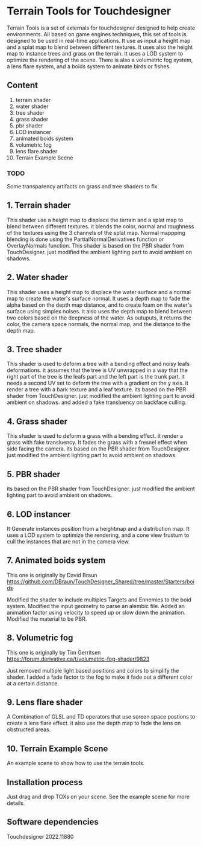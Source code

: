 # Terrain Tools for Touchdesigner 
Terrain Tools is a set of externals for touchdesigner designed to help create environments.
All based on game engines techniques, this set of tools is designed to be used in real-time applications.
It use as input a height map and a splat map to blend between different textures.
It uses also the height map to instance trees and grass on the terrain.
It uses a LOD system to optimize the rendering of the scene.
There is also a volumetric fog system, a lens flare system, 
and a boids system to animate birds or fishes.

## Content
1. terrain shader
2. water shader
3. tree shader
4. grass shader
5. pbr shader
6. LOD instancer
7. animated boids system
8. volumetric fog
9. lens flare shader
10. Terrain Example Scene                   


### TODO
Some transparency artifacts on grass and tree shaders to fix.


## 1. Terrain shader
This shader use a height map to displace the terrain and a splat map to blend between different textures.
it blends the color, normal and roughness of the textures using the 3 channels of the splat map.
Normal mappping blending is done using the PartialNormalDerivatives function or OverlayNormals function.
This shader is based on the PBR shader from TouchDesigner.
just modified the ambient lighting part to avoid ambient on shadows.

## 2. Water shader
This shader uses a height map to displace the water surface and a normal map to create the water's surface normal. 
It uses a depth map to fade the alpha based on the depth map distance, and to create foam on the water's surface using simplex noises.
it also uses the depth map to blend between two colors based on the deepness of the water.
As outuputs, it returns the color, the camera space normals, the normal map, and the distance to the depth map.

## 3. Tree shader
This shader is used to deform a tree with a bending effect and noisy leafs deformations.
it assumes that the tree is UV unwrapped in a way that the right part of the tree is the leafs part and the left part is the trunk part.
it needs a second UV set to deform the tree with a gradient on the y axis.
it render a tree with a bark texture and a leaf texture.
its based on the PBR shader from TouchDesigner.
just modified the ambient lighting part to avoid ambient on shadows. 
and added a fake transluency on backface culling.

## 4. Grass shader
This shader is used to deform a grass with a bending effect.
it render a grass with fake transluency.
It fades the grass with a fresnel effect when side facing the camera.
its based on the PBR shader from TouchDesigner.
just modified the ambient lighting part to avoid ambient on shadows

## 5. PBR shader
its based on the PBR shader from TouchDesigner.
just modified the ambient lighting part to avoid ambient on shadows.

## 6. LOD instancer
It Generate instances position from a heightmap and a distribution map.
It uses a LOD system to optimize the rendering, and a cone view frustum to cull the instances that are not in the camera view.

## 7. Animated boids system
This one is originally by David Braun
https://github.com/DBraun/TouchDesigner_Shared/tree/master/Starters/boids

Modified the shader to include multiples Targets and Ennemies to the boid system.
Modified the input geometry to parse an alembic file.
Added an animation factor using velocity to speed up or slow down the animation.
Modified the material to be PBR.

## 8. Volumetric fog
This one is originally by Tim Gerritsen
https://forum.derivative.ca/t/volumetric-fog-shader/9823

Just removed multiple light based positions and colors to simplify the shader. I added a fade factor to the fog to make it fade out a different color at a certain distance.

## 9. Lens flare shader
A Combination of GLSL and TD operators that use screen space postions to create a lens flare effect. it also use the depth map to fade the lens on obstructed areas.

## 10. Terrain Example Scene
An example scene to show how to use the terrain tools.


##	Installation process
Just drag and drop TOXs on your scene. 
See the example scene for more details.

##	Software dependencies
Touchdesigner 2022.11880
